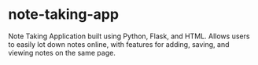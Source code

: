 # note-taking-app
Note Taking Application built using Python, Flask, and HTML. Allows users to easily lot down notes online, with features for adding, saving, and viewing notes on the same page.

